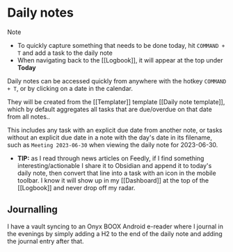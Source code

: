 # Daily notes

> [!Note]
> * To quickly capture something that needs to be done today, hit `COMMAND + T` and add a task to the daily note
> * When navigating back to the [[Logbook]], it will appear at the top under **Today**

Daily notes can be accessed quickly from anywhere with the hotkey `COMMAND + T`, or by clicking on a date in the calendar.

They will be created from the [[Templater]] template [[Daily note template]], which by default aggregates all tasks that are due/overdue on that date from all notes..

This includes any task with an explicit due date from another note, or tasks without an explicit due date in a note with the day's date in its filename, such as `Meeting 2023-06-30` when viewing the daily note for 2023-06-30.

- **TIP:** as I read through news articles on Feedly, if I find something interesting/actionable I share it to Obsidian and append it to today's daily note, then convert that line into a task with an icon in the mobile toolbar. I know it will show up in my [[Dashboard]] at the top of the [[Logbook]] and never drop off my radar.
## Journalling

I have a vault syncing to an Onyx BOOX Android e-reader where I journal in the evenings by simply adding a H2 to the end of the daily note and adding the journal entry after that.
